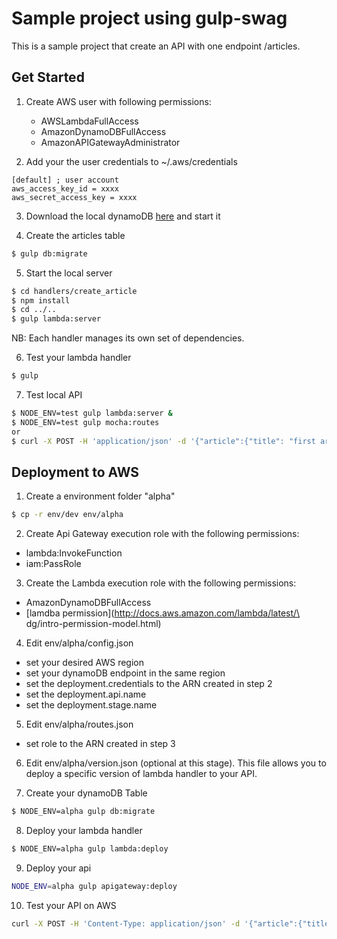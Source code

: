 # Sample project using gulp-swag 

This is a sample project that create an API with one endpoint /articles.


## Get Started
1. Create AWS user with following permissions:
   * AWSLambdaFullAccess
   * AmazonDynamoDBFullAccess
   * AmazonAPIGatewayAdministrator

2. Add your the user credentials to ~/.aws/credentials
```
[default] ; user account
aws_access_key_id = xxxx
aws_secret_access_key = xxxx
```

3. Download the local dynamoDB [here](http://docs.aws.amazon.com/amazondynamodb/latest/developerguide/Tools.DynamoDBLocal.html#Tools.DynamoDBLocal.DownloadingAndRunning) and start it

4. Create the articles table
```sh
$ gulp db:migrate
```

5. Start the local server
```sh
$ cd handlers/create_article
$ npm install
$ cd ../..
$ gulp lambda:server
```
NB: Each handler manages its own set of dependencies.


6. Test your lambda handler
```sh
$ gulp
```

7. Test local API
```sh
$ NODE_ENV=test gulp lambda:server &
$ NODE_ENV=test gulp mocha:routes
or
$ curl -X POST -H 'application/json' -d '{"article":{"title": "first article", "text": "persisted in local dynamoDB"}}' http://localhost:5000/articles
```

## Deployment to AWS
1. Create a environment folder "alpha"
```sh
$ cp -r env/dev env/alpha
```

2. Create Api Gateway execution role with the following permissions:
- lambda:InvokeFunction
- iam:PassRole

3. Create the Lambda execution role with the following permissions:
- AmazonDynamoDBFullAccess
- [lamdba permission](http://docs.aws.amazon.com/lambda/latest/\
dg/intro-permission-model.html)

4. Edit env/alpha/config.json
- set your desired AWS region
- set your dynamoDB endpoint in the same region
- set the deployment.credentials to the ARN created in step 2
- set the deployment.api.name 
- set the deployment.stage.name

5. Edit env/alpha/routes.json
- set role to the ARN created in step 3

6. Edit env/alpha/version.json (optional at this stage). This file allows you to deploy a specific version of lambda handler to your API.

7. Create your dynamoDB Table 
```sh
$ NODE_ENV=alpha gulp db:migrate
```

8. Deploy your lambda handler
```sh
$ NODE_ENV=alpha gulp lambda:deploy
```

9. Deploy your api
```sh
NODE_ENV=alpha gulp apigateway:deploy
```

10. Test your API on AWS
```sh
curl -X POST -H 'Content-Type: application/json' -d '{"article":{"title": "first article", "text": "persisted in cloud dynamoDB"}}' <api-url>
```
